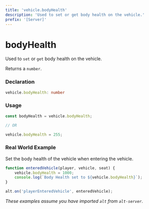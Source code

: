 ```yaml
---
title: 'vehicle.bodyHealth'
description: 'Used to set or get body health on the vehicle.'
prefix: '[Server]'
---
```


# bodyHealth

Used to `set` or `get` body health on the vehicle.

Returns a `number`.

### Declaration

```typescript
vehicle.bodyHealth: number
```

### Usage

```js
const bodyHealth = vehicle.bodyHealth;

// OR

vehicle.bodyHealth = 255;
```

### Real World Example

Set the body health of the vehicle when entering the vehicle.

```js
function enteredVehicle(player, vehicle, seat) {
    vehicle.bodyHealth = 1000;
    console.log(`Body Health set to ${vehicle.bodyHealth}`);
}

alt.on('playerEnteredVehicle', enteredVehicle);
```

_These examples assume you have imported `alt` from `alt-server`._